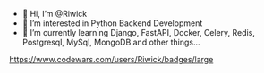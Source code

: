 - 👋 Hi, I’m @Riwick
- 👀 I’m interested in Python Backend Development
- 🌱 I’m currently learning Django, FastAPI, Docker, Celery, Redis, Postgresql, MySql, MongoDB and other things...

https://www.codewars.com/users/Riwick/badges/large

<!---
Riwick/Riwick is a ✨ special ✨ repository because its `README.md` (this file) appears on your GitHub profile.
You can click the Preview link to take a look at your changes.
--->
